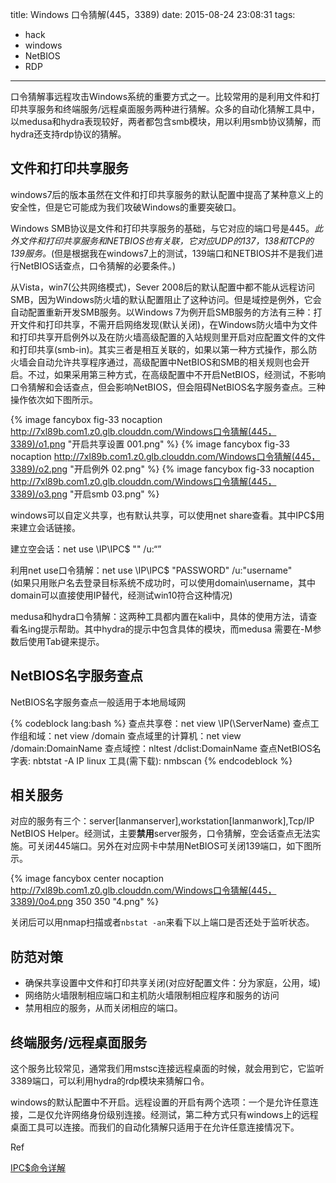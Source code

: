 title: Windows 口令猜解(445，3389)
date: 2015-08-24 23:08:31
tags: 
 - hack
 - windows
 - NetBIOS
 - RDP
---
口令猜解事远程攻击Windows系统的重要方式之一。比较常用的是利用文件和打印共享服务和终端服务/远程桌面服务两种进行猜解。众多的自动化猜解工具中，以medusa和hydra表现较好，两者都包含smb模块，用以利用smb协议猜解，而hydra还支持rdp协议的猜解。

<!--more-->

文件和打印共享服务
----
windows7后的版本虽然在文件和打印共享服务的默认配置中提高了某种意义上的安全性，但是它可能成为我们攻破Windows的重要突破口。

Windows SMB协议是文件和打印共享服务的基础，与它对应的端口号是445。*此外文件和打印共享服务和NETBIOS也有关联，它对应UDP的137，138和TCP的139服务。*(但是根据我在windows7上的测试，139端口和NETBIOS并不是我们进行NetBIOS话查点，口令猜解的必要条件。)

从Vista，win7(公共网络模式)，Sever 2008后的默认配置中都不能从远程访问SMB，因为Windows防火墙的默认配置阻止了这种访问。但是域控是例外，它会自动配置重新开发SMB服务。以Windows 7为例开启SMB服务的方法有三种：打开文件和打印共享，不需开启网络发现(默认关闭)，在Windows防火墙中为文件和打印共享开启例外以及在防火墙高级配置的入站规则里开启对应配置文件的文件和打印共享(smb-in)。其实三者是相互关联的，如果以第一种方式操作，那么防火墙会自动允许共享程序通过，高级配置中NetBIOS和SMB的相关规则也会开启。不过，如果采用第三种方式，在高级配置中不开启NetBIOS，经测试，不影响口令猜解和会话查点，但会影响NetBIOS，但会阻碍NetBIOS名字服务查点。三种操作依次如下图所示。

{% image fancybox fig-33 nocaption http://7xl89b.com1.z0.glb.clouddn.com/Windows口令猜解(445，3389)/o1.png "开启共享设置 001.png"  %}
{% image fancybox fig-33 nocaption http://7xl89b.com1.z0.glb.clouddn.com/Windows口令猜解(445，3389)/o2.png "开启例外 02.png" %}
{% image fancybox fig-33 nocaption http://7xl89b.com1.z0.glb.clouddn.com/Windows口令猜解(445，3389)/o3.png "开启smb 03.png" %}

windows可以自定义共享，也有默认共享，可以使用net share查看。其中IPC$用来建立会话链接。

建立空会话：net use \\IP\IPC$ "" /u:“”

利用net use口令猜解：net use \\IP\IPC$ "PASSWORD" /u:"username"</br>
(如果只用账户名去登录目标系统不成功时，可以使用domain\username，其中domain可以直接使用IP替代，经测试win10符合这种情况)

medusa和hydra口令猜解：这两种工具都内置在kali中，具体的使用方法，请查看名ing提示帮助。其中hydra的提示中包含具体的模块，而medusa 需要在-M参数后使用Tab键来提示。


NetBIOS名字服务查点
---
NetBIOS名字服务查点一般适用于本地局域网

{% codeblock lang:bash %}
查点共享卷：net view \\IP(\\ServerName)
查点工作组和域：net view /domain
查点域里的计算机：net view /domain:DomainName
查点域控：nltest /dclist:DomainName
查点NetBIOS名字表: nbtstat -A IP
linux 工具(需下载): nmbscan
{% endcodeblock %}

相关服务
----

对应的服务有三个：server[lanmanserver],workstation[lanmanwork],Tcp/IP NetBIOS Helper。经测试，主要**禁用**server服务，口令猜解，空会话查点无法实施。可关闭445端口。另外在对应网卡中禁用NetBIOS可关闭139端口，如下图所示。

{% image fancybox center nocaption http://7xl89b.com1.z0.glb.clouddn.com/Windows口令猜解(445，3389)/0o4.png 350 350 "4.png" %}

关闭后可以用nmap扫描或者`nbstat -an`来看下以上端口是否还处于监听状态。

防范对策
---

* 确保共享设置中文件和打印共享关闭(对应好配置文件：分为家庭，公用，域)
* 网络防火墙限制相应端口和主机防火墙限制相应程序和服务的访问
* 禁用相应的服务，从而关闭相应的端口。


终端服务/远程桌面服务
---
这个服务比较常见，通常我们用mstsc连接远程桌面的时候，就会用到它，它监听3389端口，可以利用hydra的rdp模块来猜解口令。

windows的默认配置中不开启。远程设置的开启有两个选项：一个是允许任意连接，二是仅允许网络身份级别连接。经测试，第二种方式只有windows上的远程桌面工具可以连接。而我们的自动化猜解只适用于在允许任意连接情况下。

Ref

[IPC$命令详解 ](http://www.163164.com/jiqiao/163164com011.htm)

